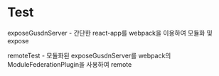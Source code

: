 # Test

exposeGusdnServer - 간단한 react-app를 webpack을 이용하여 모듈화 및 expose

remoteTest - 모듈화된 exposeGusdnServer를 webpack의 ModuleFederationPlugin을 사용하여 remote

